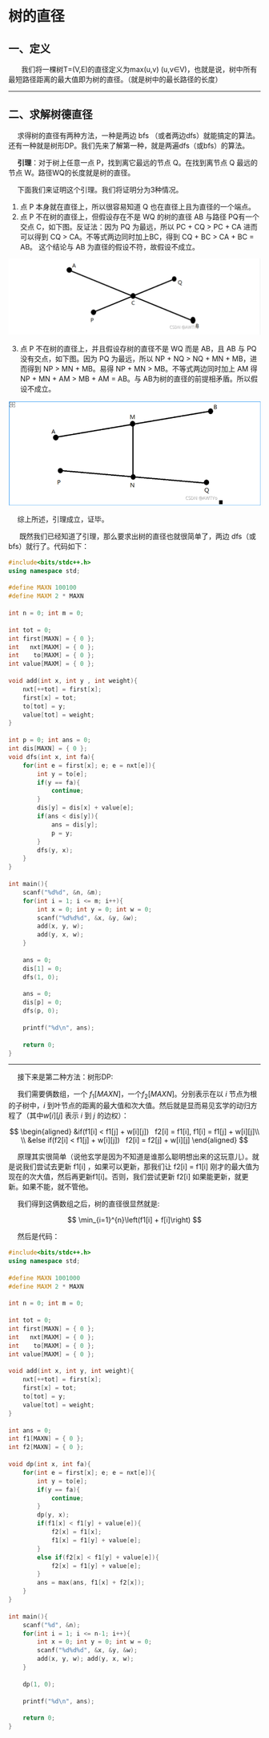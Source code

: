 # 树的直径

## 一、定义

&emsp;   我们将一棵树T=(V,E)的直径定义为max(u,v) (u,v∈V)，也就是说，树中所有最短路径距离的最大值即为树的直径。（就是树中的最长路径的长度）

------

## 二、求解树德直径

&emsp; 求得树的直径有两种方法，一种是两边 bfs （或者两边dfs）就能搞定的算法。还有一种就是树形DP。我们先来了解第一种，就是两遍dfs（或bfs）的算法。

&emsp; **引理**：对于树上任意一点 P，找到离它最远的节点 Q。在找到离节点 Q 最远的节点 W。路径WQ的长度就是树的直径。

&emsp; 下面我们来证明这个引理。我们将证明分为3种情况。

1. 点 P 本身就在直径上，所以很容易知道 Q 也在直径上且为直径的一个端点。
2. 点 P 不在树的直径上，但假设存在不是 WQ 的树的直径 AB 与路径 PQ有一个交点 C，如下图。反证法：因为 PQ 为最远，所以 PC + CQ > PC + CA 进而可以得到 CQ > CA。不等式两边同时加上BC，得到 CQ + BC > CA + BC = AB。 这个结论与 AB 为直径的假设不符，故假设不成立。 

![](../pic/diameterTree.png)

3. 点 P 不在树的直径上，并且假设存树的直径不是 WQ 而是 AB，且 AB 与 PQ 没有交点，如下图。因为 PQ 为最远，所以 NP + NQ > NQ + MN + MB，进而得到 NP > MN + MB。易得 NP + MN > MB。不等式两边同时加上 AM 得 NP + MN + AM > MB + AM = AB。与 AB为树的直径的前提相矛盾。所以假设不成立。

![](../pic/dismeterTree2.png)

&emsp; 综上所述，引理成立，证毕。

&emsp;  既然我们已经知道了引理，那么要求出树的直径也就很简单了，两边 dfs（或 bfs）就行了。代码如下：

```c++
#include<bits/stdc++.h>
using namespace std;

#define MAXN 100100
#define MAXM 2 * MAXN

int n = 0; int m = 0;

int tot = 0;
int first[MAXN] = { 0 };
int   nxt[MAXM] = { 0 };
int    to[MAXM] = { 0 };
int value[MAXM] = { 0 };

void add(int x, int y , int weight){
	nxt[++tot] = first[x];
	first[x] = tot; 
	to[tot] = y;
	value[tot] = weight;
}

int p = 0; int ans = 0;
int dis[MAXN] = { 0 };
void dfs(int x, int fa){
	for(int e = first[x]; e; e = nxt[e]){
		int y = to[e];
		if(y == fa){
			continue;
		}
		dis[y] = dis[x] + value[e];
		if(ans < dis[y]){
			ans = dis[y];
			p = y;
		}
		dfs(y, x);
	}
}

int main(){
	scanf("%d%d", &n, &m);
	for(int i = 1; i <= m; i++){
		int x = 0; int y = 0; int w = 0;
		scanf("%d%d%d", &x, &y, &w);
		add(x, y, w);
		add(y, x, w);
	}
	
	ans = 0;
	dis[1] = 0;
	dfs(1, 0);
		
	ans = 0;
	dis[p] = 0;
	dfs(p, 0);
	
	printf("%d\n", ans);
	
	return 0;
}
```

--------

&emsp; 接下来是第二种方法：树形DP:

&emsp; 我们需要俩数组，一个 $f_1[MAXN]$，一个$f_2[MAXN]$。分别表示在以 $i$ 节点为根的子树中，$i$ 到叶节点的距离的最大值和次大值。然后就是显而易见玄学的动归方程了（其中$w[i][j]$ 表示 $i$ 到 $j$ 的边权）：

$$
\begin{aligned}
&if(f1[i] < f1[j] + w[i][j])   f2[i] = f1[i], f1[i] = f1[j] + w[i][j]\\ \\
&else if(f2[i] < f1[j] + w[i][j])   f2[i] = f2[j] + w[i][j]
\end{aligned} 
$$

&emsp; 原理其实很简单（说他玄学是因为不知道是谁那么聪明想出来的这玩意儿）。就是说我们尝试去更新 f1[i] ，如果可以更新，那我们让 f2[i] = f1[i] 刚才的最大值为现在的次大值，然后再更新f1[i]。否则，我们尝试更新 f2[i] 如果能更新，就更新。如果不能，就不管他。

&emsp; 我们得到这俩数组之后，树的直径很显然就是:

$$ \min_{i=1}^{n}\left(f1[i] + f[i]\right) $$

&emsp; 然后是代码：

```c++
#include<bits/stdc++.h>
using namespace std;

#define MAXN 1001000
#define MAXM 2 * MAXN

int n = 0; int m = 0;

int tot = 0;
int first[MAXN] = { 0 };
int   nxt[MAXM] = { 0 };
int    to[MAXM] = { 0 };
int value[MAXM] = { 0 };

void add(int x, int y, int weight){
	nxt[++tot] = first[x];
	first[x] = tot;
	to[tot] = y;
	value[tot] = weight;
}

int ans = 0;
int f1[MAXN] = { 0 };
int f2[MAXN] = { 0 };

void dp(int x, int fa){
	for(int e = first[x]; e; e = nxt[e]){
		int y = to[e];
		if(y == fa){
			continue;
		}
		dp(y, x);
		if(f1[x] < f1[y] + value[e]){
			f2[x] = f1[x];
			f1[x] = f1[y] + value[e];
		}
		else if(f2[x] < f1[y] + value[e]){
			f2[x] = f1[y] + value[e];
		}
		ans = max(ans, f1[x] + f2[x]); 
	}
}

int main(){
	scanf("%d", &n);
	for(int i = 1; i <= n-1; i++){
		int x = 0; int y = 0; int w = 0;
		scanf("%d%d%d", &x, &y, &w);
		add(x, y, w); add(y, x, w);
	}
	
	dp(1, 0);
	
	printf("%d\n", ans);
	
	return 0;
}
```